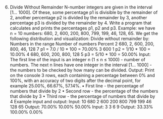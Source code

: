 6. Divide Without Remainder
N-number integers are given in the interval [1… 1000]. Of these, some percentage p1 is divisible by the remainder of 2, another percentage p2 is divided by the remainder by 3, another percentage p3 is divided by the remainder by 4. Write a program that calculates and prints the percentages p1, p2 and p3.
Example: we have n = 10 numbers: 680, 2, 600, 200, 800, 799, 199, 46, 128, 65. We get the following distribution and visualization:
Divide without remainder by: Numbers in the range Number of numbers Percent
2 680, 2, 600, 200, 800, 46, 128 7 p1 = 7.0 / 10 * 100 = 70.00%
3 600 1 p2 = 1/10 * 100 = 10.00%
4 680, 600, 200, 800, 128 5 p3 = 5/10 * 100 = 50.00%
Input:
The first line of the input is an integer n (1 ≤ n ≤ 1000) - number of numbers. The next n lines have one integer in the interval [1… 1000] - the numbers to be checked by how many can be divided.
Output:
Print on the console 3 rows, each containing a percentage between 0% and 100%, with an accuracy of two digits after the decimal point, for example 25.00%, 66.67%, 57.14%.
• First line - the percentage of numbers that divide by 2
• Second row - the percentage of the numbers that divide by 3
• Third row - the percentage of numbers that divide by 4
Example input and output:
Input:
10
680
2
600
200
800
799
199
46
128
65
Output:
70.00%
10.00%
50.00%
Input:
3
3
6
9
Output:
33.33%
100.00%
0.00%
